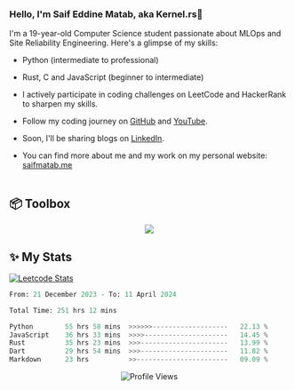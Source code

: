 ### Hello, I'm Saif Eddine Matab, aka Kernel.rs👋

I'm a 19-year-old Computer Science student passionate about MLOps and Site Reliability Engineering. Here's a glimpse of my skills:

- Python (intermediate to professional)
- Rust, C and JavaScript (beginner to intermediate)

- I actively participate in coding challenges on LeetCode and HackerRank to sharpen my skills.
- Follow my coding journey on [GitHub](https://github.com/Kernel-rb) and [YouTube](https://www.youtube.com/channel/UCnnPEdrDX0LJd2yJ7Q_TnKg).
- Soon, I'll be sharing blogs on [LinkedIn](https://www.linkedin.com/in/saif-matab/).
- You can find more about me and my work on my personal website: [saifmatab.me](https://www.saifmatab.me/)
<br> <br>
## 📦 Toolbox
<p align="center">
  <a href="https://skillicons.dev">
    <img src="https://skillicons.dev/icons?i=py,rust,c,js" />
  </a>
</p>


## ✨ My Stats

[![Leetcode Stats](https://leetcard.jacoblin.cool/Kernel-rb)](https://leetcode.com/Kernel-rb)


<!--START_SECTION:waka-->

```python
From: 21 December 2023 - To: 11 April 2024

Total Time: 251 hrs 12 mins

Python        55 hrs 58 mins  >>>>>>-------------------   22.13 %
JavaScript    36 hrs 33 mins  >>>>---------------------   14.45 %
Rust          35 hrs 23 mins  >>>----------------------   13.99 %
Dart          29 hrs 54 mins  >>>----------------------   11.82 %
Markdown      23 hrs          >>-----------------------   09.09 %
```

<!--END_SECTION:waka-->


<div align="center">
  <img src="https://komarev.com/ghpvc/?username=Kernel-rb&label=PROFILE+VIEWS" alt="Profile Views">
</div>
